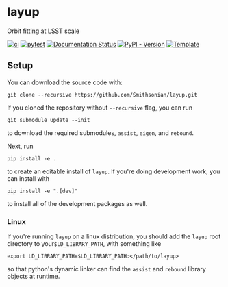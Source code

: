 # layup
Orbit fitting at LSST scale

[![ci](https://github.com/Smithsonian/layup/actions/workflows/smoke-test.yml/badge.svg)](https://github.com/Smithsonian/layup/actions/workflows/smoke-test.yml)
[![pytest](https://github.com/Smithsonian/layup/actions/workflows/testing-and-coverage.yml/badge.svg)](https://github.com/Smithsonian/layup/actions/workflows/testing-and-coverage.yml)
[![Documentation Status](https://readthedocs.org/projects/layup/badge/?version=latest)](https://layup.readthedocs.io/en/latest/?badge=latest)
[![PyPI - Version](https://img.shields.io/pypi/v/layup)](https://pypi.python.org/pypi/layup)
[![Template](https://img.shields.io/badge/Template-LINCC%20Frameworks%20Python%20Project%20Template-brightgreen)](https://lincc-ppt.readthedocs.io/en/latest/)

## Setup
You can download the source code with:
```
git clone --recursive https://github.com/Smithsonian/layup.git
```

If you cloned the repository without `--recursive` flag, you can run
```
git submodule update --init
```
to download the required submodules, `assist`, `eigen`, and `rebound`.

Next, run
```
pip install -e .
```
to create an editable install of `layup`. If you're doing development work, you can install with
```
pip install -e ".[dev]"
```
to install all of the development packages as well.

### Linux
If you're running `layup` on a linux distribution, you should add the `layup` root directory to your`$LD_LIBRARY_PATH`, with something like
```
export LD_LIBRARY_PATH=$LD_LIBRARY_PATH:</path/to/layup>
```
so that python's dynamic linker can find the `assist` and `rebound` library objects at runtime.